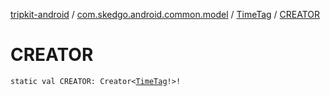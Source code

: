 [tripkit-android](../../index.md) / [com.skedgo.android.common.model](../index.md) / [TimeTag](index.md) / [CREATOR](./-c-r-e-a-t-o-r.md)

# CREATOR

`static val CREATOR: Creator<`[`TimeTag`](index.md)`!>!`